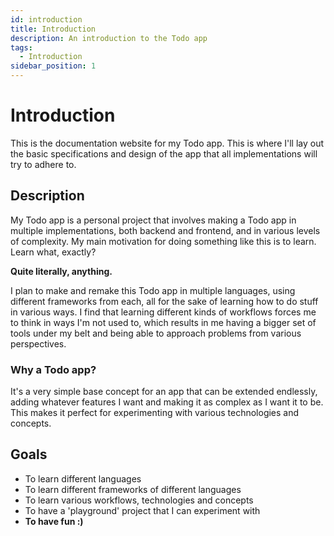 ```yaml
---
id: introduction
title: Introduction
description: An introduction to the Todo app
tags:
  - Introduction
sidebar_position: 1
---
```


# Introduction

This is the documentation website for my Todo app. This is where I'll lay out the basic
specifications and design of the app that all implementations will try to adhere to.

## Description

My Todo app is a personal project  that involves making a Todo app in multiple
implementations, both backend and frontend, and in various levels of complexity. My main
motivation for doing something like this is to learn. Learn what, exactly?

**Quite literally, anything.**

I plan to make and remake this Todo app in multiple languages, using different frameworks
from each, all for the sake of learning how to do stuff in various ways. I find that
learning different kinds of workflows forces me to think in ways I'm not used to, which
results in me having a bigger set of tools under my belt and being able to approach
problems from various perspectives.

### Why a Todo app?

It's a very simple base concept for an app that can be extended endlessly, adding whatever
features I want and making it as complex as I want it to be. This makes it perfect for
experimenting with various technologies and concepts.

## Goals

- To learn different languages
- To learn different frameworks of different languages
- To learn various workflows, technologies and concepts
- To have a 'playground' project that I can experiment with
- **To have fun :)**
